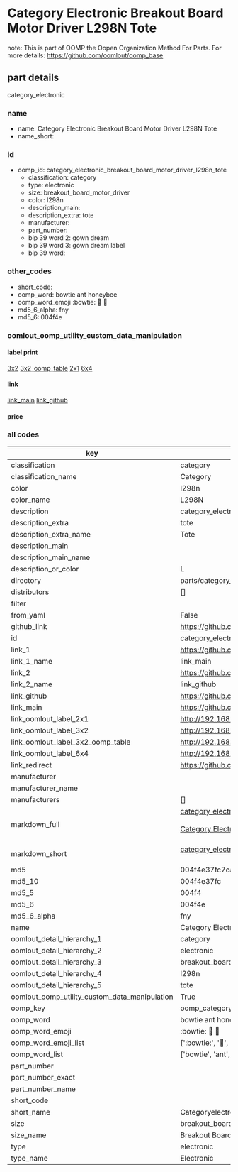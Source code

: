 # Category Electronic Breakout Board Motor Driver L298N Tote  

note: This is part of OOMP the Oopen Organization Method For Parts. For more details: https://github.com/oomlout/oomp_base

##  part details
  



category_electronic



### name
* name: Category Electronic Breakout Board Motor Driver L298N Tote
* name_short: 
### id
* oomp_id: category_electronic_breakout_board_motor_driver_l298n_tote
  * classification: category
  * type: electronic
  * size: breakout_board_motor_driver
  * color: l298n
  * description_main: 
  * description_extra: tote
  * manufacturer: 
  * part_number: 
  * bip 39 word 2: gown dream
  * bip 39 word 3: gown dream label
  * bip 39 word: 

### other_codes
* short_code: 
* oomp_word: bowtie ant honeybee
* oomp_word_emoji :bowtie: :ant: :honeybee:
* md5_6_alpha: fny
* md5_6: 004f4e






### oomlout_oomp_utility_custom_data_manipulation
#### label print
[3x2](http://192.168.1.245:1112/?label=oomp%20fny)
[3x2_oomp_table](http://192.168.1.108:1112/?label=oomp%20fny)
[2x1](http://192.168.1.242:1112/?label=oomp%20fny)
[6x4](http://192.168.1.55:1112/?label=oomp%20fny)    

#### link

[link_main](https://github.com/oomlout/oomlout_oomp_version_1_messy/tree/main/parts/category_electronic_breakout_board_motor_driver_l298n_tote) [link_github](https://github.com/oomlout/oomlout_oomp_version_1_messy/tree/main/parts/category_electronic_breakout_board_motor_driver_l298n_tote)                             

#### price







### all codes 
| key | value |  
| --- | --- |  
| classification | category |  
| classification_name | Category |  
| color | l298n |  
| color_name | L298N |  
| description | category_electronic |  
| description_extra | tote |  
| description_extra_name | Tote |  
| description_main |  |  
| description_main_name |  |  
| description_or_color | L  |  
| directory | parts/category_electronic_breakout_board_motor_driver_l298n_tote |  
| distributors | [] |  
| filter |  |  
| from_yaml | False |  
| github_link | https://github.com/oomlout/oomlout_oomp_part_src/tree/main/parts/category_electronic_breakout_board_motor_driver_l298n_tote |  
| id | category_electronic_breakout_board_motor_driver_l298n_tote |  
| link_1 | https://github.com/oomlout/oomlout_oomp_version_1_messy/tree/main/parts/category_electronic_breakout_board_motor_driver_l298n_tote |  
| link_1_name | link_main |  
| link_2 | https://github.com/oomlout/oomlout_oomp_version_1_messy/tree/main/parts/category_electronic_breakout_board_motor_driver_l298n_tote |  
| link_2_name | link_github |  
| link_github | https://github.com/oomlout/oomlout_oomp_version_1_messy/tree/main/parts/category_electronic_breakout_board_motor_driver_l298n_tote |  
| link_main | https://github.com/oomlout/oomlout_oomp_version_1_messy/tree/main/parts/category_electronic_breakout_board_motor_driver_l298n_tote |  
| link_oomlout_label_2x1 | http://192.168.1.242:1112/?label=oomp%20fny |  
| link_oomlout_label_3x2 | http://192.168.1.245:1112/?label=oomp%20fny |  
| link_oomlout_label_3x2_oomp_table | http://192.168.1.108:1112/?label=oomp%20fny |  
| link_oomlout_label_6x4 | http://192.168.1.55:1112/?label=oomp%20fny |  
| link_redirect | https://github.com/oomlout/oomlout_oomp_version_1_messy/tree/main/parts/category_electronic_breakout_board_motor_driver_l298n_tote |  
| manufacturer |  |  
| manufacturer_name |  |  
| manufacturers | [] |  
| markdown_full | [category_electronic_breakout_board_motor_driver_l298n_tote](none)<br>[](none)<br>[Category Electronic Breakout Board Motor Driver L298N Tote](none)<br><br> |  
| markdown_short | [category_electronic_breakout_board_motor_driver_l298n_tote](none)<br><br> |  
| md5 | 004f4e37fc7ca944cfee0df0f850a329 |  
| md5_10 | 004f4e37fc |  
| md5_5 | 004f4 |  
| md5_6 | 004f4e |  
| md5_6_alpha | fny |  
| name | Category Electronic Breakout Board Motor Driver L298N Tote |  
| oomlout_detail_hierarchy_1 | category |  
| oomlout_detail_hierarchy_2 | electronic |  
| oomlout_detail_hierarchy_3 | breakout_board_motor_driver |  
| oomlout_detail_hierarchy_4 | l298n |  
| oomlout_detail_hierarchy_5 | tote |  
| oomlout_oomp_utility_custom_data_manipulation | True |  
| oomp_key | oomp_category_electronic_breakout_board_motor_driver_l298n_tote |  
| oomp_word | bowtie ant honeybee |  
| oomp_word_emoji | :bowtie: :ant: :honeybee: |  
| oomp_word_emoji_list | [':bowtie:', ':ant:', ':honeybee:'] |  
| oomp_word_list | ['bowtie', 'ant', 'honeybee'] |  
| part_number |  |  
| part_number_exact |  |  
| part_number_name |  |  
| short_code |  |  
| short_name | Categoryelectronic |  
| size | breakout_board_motor_driver |  
| size_name | Breakout Board Motor Driver |  
| type | electronic |  
| type_name | Electronic |  
